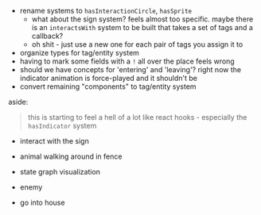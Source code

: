- rename systems to `hasInteractionCircle`, `hasSprite`
  - what about the sign system? feels almost too specific. maybe there is an `interactsWith` system to be built that takes a set of tags and a callback?
  - oh shit - just use a new one for each pair of tags you assign it to
- organize types for tag/entity system
- having to mark some fields with a `!` all over the place feels wrong
- should we have concepts for 'entering' and 'leaving'? right now the indicator animation is force-played and it shouldn't be
- convert remaining "components" to tag/entity system

aside:
> this is starting to feel a hell of a lot like react hooks - especially the `hasIndicator` system

- interact with the sign

- animal walking around in fence

- state graph visualization

- enemy

- go into house
